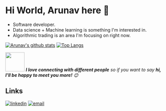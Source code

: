 # Hi World, Arunav here 👋


- Software developer.
- Data science + Machine learning is something I'm interested in.
- Algorithmic trading is an area I'm focusing on right now.




[![Arunav's github stats](https://github-readme-stats.vercel.app/api?username=ArunavD&show_icons=true&theme=merko)](https://github.com/anuraghazra/github-readme-stats) [![Top Langs](https://github-readme-stats.vercel.app/api/top-langs/?username=ArunavD&layout=compact&theme=merko)](https://github.com/anuraghazra/github-readme-stats)


<img src="https://media.giphy.com/media/LnQjpWaON8nhr21vNW/giphy.gif" width="60"> <em><b>I love connecting with different people</b> so if you want to say <b>hi, I'll be happy to meet you more!</b> 😊</em>

## Links

<p>
  <a href="https://www.linkedin.com/in/arunav-das-38573b184/"><img src="https://img.icons8.com/color/96/000000/linkedin.png" alt="linkedin"/></a>
  <a href="mailto:arunavdas15@gmail.com"><img src="https://img.icons8.com/color/96/000000/gmail.png" alt="email"/></a>
</p>  
